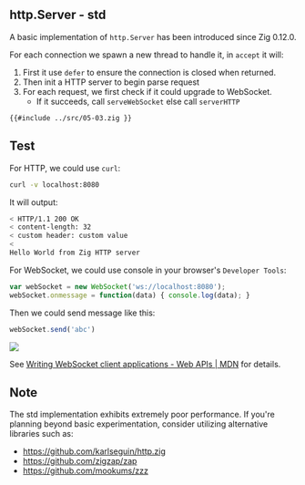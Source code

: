 ## http.Server - std

A basic implementation of `http.Server` has been introduced since Zig 0.12.0.

For each connection we spawn a new thread to handle it, in `accept` it will:
1. First it use `defer` to ensure the connection is closed when returned.
2. Then init a HTTP server to begin parse request
3. For each request, we first check if it could upgrade to WebSocket.
   - If it succeeds, call `serveWebSocket` else call `serverHTTP`

```zig
{{#include ../src/05-03.zig }}
```

## Test

For HTTP, we could use `curl`:
```bash
curl -v localhost:8080
```
It will output:
```bash
< HTTP/1.1 200 OK
< content-length: 32
< custom header: custom value
<
Hello World from Zig HTTP server
```

For WebSocket, we could use console in your browser's `Developer Tools`:

```js
var webSocket = new WebSocket('ws://localhost:8080');
webSocket.onmessage = function(data) { console.log(data); }
```
Then we could send message like this:
```js
webSocket.send('abc')
```

![](/images/websocket-client.webp)

See [Writing WebSocket client applications - Web APIs | MDN](https://developer.mozilla.org/en-US/docs/Web/API/WebSockets_API/Writing_WebSocket_client_applications) for details.

## Note
The std implementation exhibits extremely poor performance. If you're planning beyond basic experimentation, consider utilizing alternative libraries such as:
- <https://github.com/karlseguin/http.zig>
- <https://github.com/zigzap/zap>
- <https://github.com/mookums/zzz>
